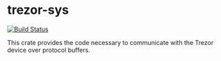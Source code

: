 # trezor-sys

[![Build Status][travis-image]][travis-url]

[travis-image]: https://travis-ci.org/susytech/trezor-sys.svg?branch=master
[travis-url]: https://travis-ci.org/susytech/trezor-sys

This crate provides the code necessary to communicate with the Trezor device over protocol buffers.